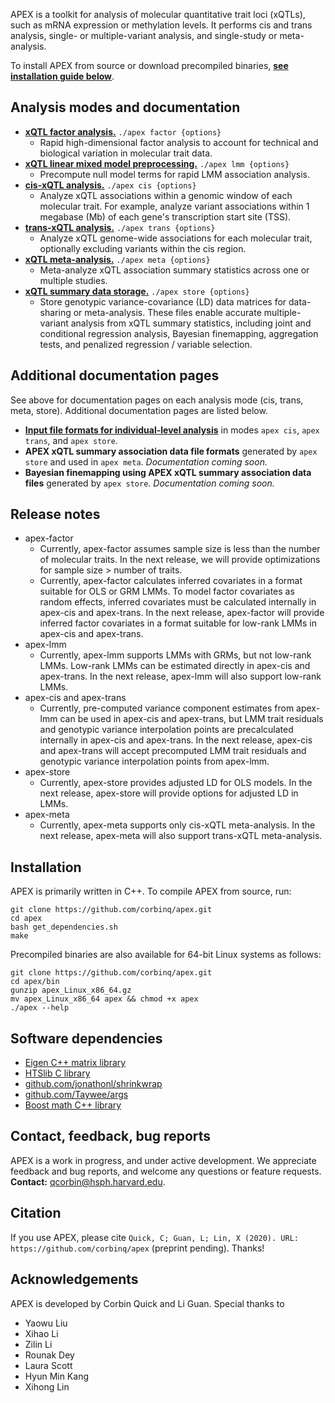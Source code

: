 APEX is a toolkit for analysis of molecular quantitative trait loci (xQTLs), such as mRNA expression or methylation levels. It performs cis and trans analysis, single- or multiple-variant analysis, and single-study or meta-analysis. 

To install APEX from source or download precompiled binaries, [**see installation guide below**](#installation).  

## Analysis modes and documentation
- [**xQTL factor analysis.**](/apex/doc/mode_factor/)  `./apex factor {options}`
	 - Rapid high-dimensional factor analysis to account for technical and biological variation in molecular trait data. 
- [**xQTL linear mixed model preprocessing.**](/apex/doc/mode_lmm/)  `./apex lmm {options}`
	 - Precompute null model terms for rapid LMM association analysis. 
- [**cis-xQTL analysis.**](/apex/doc/mode_cis/) `./apex cis {options}`
	 - Analyze xQTL associations within a genomic window of each molecular trait.  For example, analyze variant associations within 1 megabase (Mb) of each gene's transcription start site (TSS).  
 - [**trans-xQTL analysis.**](/apex/doc/mode_trans/)  `./apex trans {options}`
	 - Analyze xQTL genome-wide associations for each molecular trait, optionally excluding variants within the cis region. 
 - [**xQTL meta-analysis.**](/apex/doc/mode_meta/)  `./apex meta {options}`
	 -  Meta-analyze xQTL association summary statistics across one or multiple studies.   
 - [**xQTL summary data storage.**](/apex/doc/mode_store/)  `./apex store {options}`
	 -  Store genotypic variance-covariance (LD) data matrices for data-sharing or meta-analysis. These files enable accurate multiple-variant analysis from xQTL summary statistics, including joint and conditional regression analysis, Bayesian finemapping, aggregation tests, and penalized regression / variable selection.    
 
## Additional documentation pages
 See above for documentation pages on each analysis mode (cis, trans, meta, store).  Additional documentation pages are listed below. 
 - **[Input file formats for individual-level analysis](/apex/doc/input_files)** in modes `apex cis`, `apex trans`, and `apex store`. 
 - **APEX xQTL summary association data file formats** generated by `apex store` and used in `apex meta`. *Documentation coming soon.*
 - **Bayesian finemapping using APEX xQTL summary association data files** generated by `apex store`. *Documentation coming soon.*
 
## Release notes
 - apex-factor
	 - Currently, apex-factor assumes sample size is less than the number of molecular traits.  In the next release, we will provide optimizations for sample size > number of traits. 
	 - Currently, apex-factor calculates inferred covariates in a format suitable for OLS or GRM LMMs.  To model factor covariates as random effects, inferred covariates must be calculated internally in apex-cis and apex-trans.  In the next release, apex-factor will provide inferred factor covariates in a format suitable for low-rank LMMs in apex-cis and apex-trans. 
 - apex-lmm
	 - Currently, apex-lmm supports LMMs with GRMs, but not low-rank LMMs. Low-rank LMMs can be estimated directly in apex-cis and apex-trans.  In the next release, apex-lmm will also support low-rank LMMs. 
 - apex-cis and apex-trans
	 - Currently, pre-computed variance component estimates from apex-lmm can be used in apex-cis and apex-trans, but LMM trait residuals and genotypic variance interpolation points are precalculated internally in apex-cis and apex-trans.  In the next release, apex-cis and apex-trans will accept precomputed LMM trait residuals and genotypic variance interpolation points from apex-lmm.  
 - apex-store
	 - Currently, apex-store provides adjusted LD for OLS models.  In the next release, apex-store will provide options for adjusted LD in LMMs. 
 - apex-meta
	 - Currently, apex-meta supports only cis-xQTL meta-analysis. In the next release, apex-meta will also support trans-xQTL meta-analysis. 
 
## Installation
APEX is primarily written in C++. To compile APEX from source, run:
```
git clone https://github.com/corbinq/apex.git
cd apex 
bash get_dependencies.sh
make
```
Precompiled binaries are also available for 64-bit Linux systems as follows:
```
git clone https://github.com/corbinq/apex.git
cd apex/bin
gunzip apex_Linux_x86_64.gz
mv apex_Linux_x86_64 apex && chmod +x apex
./apex --help
```

## Software dependencies

 - [Eigen C++ matrix library](http://eigen.tuxfamily.org/)
 - [HTSlib C library](http://www.htslib.org/)
 - [github.com/jonathonl/shrinkwrap](https://github.com/jonathonl/shrinkwrap)
 - [github.com/Taywee/args](https://github.com/Taywee/args)
 - [Boost math C++ library](https://www.boost.org/)

## Contact, feedback, bug reports
APEX is a work in progress, and under active development. We appreciate feedback and bug reports, and welcome any questions or feature requests. **Contact:** <qcorbin@hsph.harvard.edu>.  

## Citation
If you use APEX, please cite `Quick, C; Guan, L; Lin, X (2020). URL: https://github.com/corbinq/apex` (preprint pending). Thanks!

## Acknowledgements
APEX is developed by Corbin Quick and Li Guan. Special thanks to 

 - Yaowu Liu
 - Xihao Li
 - Zilin Li
 - Rounak Dey
 - Laura Scott
 - Hyun Min Kang 
 - Xihong Lin 



